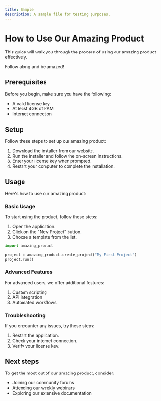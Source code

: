 ```yaml
---
title: Sample
description: A sample file for testing purposes.
---
```


# How to Use Our Amazing Product

This guide will walk you through the process of using our amazing product effectively.

Follow along and be amazed!

## Prerequisites

Before you begin, make sure you have the following:

- A valid license key
- At least 4GB of RAM
- Internet connection

## Setup

Follow these steps to set up our amazing product:

1. Download the installer from our website.
2. Run the installer and follow the on-screen instructions.
3. Enter your license key when prompted.
4. Restart your computer to complete the installation.

## Usage

Here's how to use our amazing product:

### Basic Usage

To start using the product, follow these steps:

1. Open the application.
2. Click on the "New Project" button.
3. Choose a template from the list.

```python
import amazing_product

project = amazing_product.create_project("My First Project")
project.run()
```

### Advanced Features

For advanced users, we offer additional features:

1. Custom scripting
2. API integration
3. Automated workflows

### Troubleshooting

If you encounter any issues, try these steps:

1. Restart the application.
2. Check your internet connection.
3. Verify your license key.

## Next steps

To get the most out of our amazing product, consider:

- Joining our community forums
- Attending our weekly webinars
- Exploring our extensive documentation